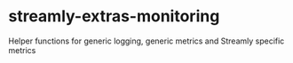 # streamly-extras-monitoring
Helper functions for generic logging, generic metrics and Streamly specific metrics
